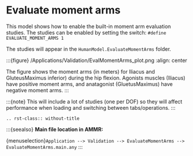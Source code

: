 # Evaluate moment arms

This model shows how to enable the built-in moment arm evaluation studies.
The studies can be enabled by setting the switch: `#define EVALUATE_MOMENT_ARMS 1`

The studies will appear in the `HumanModel.EvaluateMomentArms`
folder.

:::{figure} /Applications/Validation/EvalMomentArms_plot.png
:align: center

The figure shows the moment arms (in meters) for Iliacus and GluteusMaximus inferior) during the hip flexion.
Agonists muscles (Iliacus) have positive moment arms, and anatagonist (GluetusMaximus) have negative moment arms.
:::

:::{note}
This  will include a lot of studies (one per DOF) so they will
affect performance when loading and switching between tabs/operations.
:::

```{eval-rst}
.. rst-class:: without-title
```

:::{seealso}
**Main file location in AMMR:**

{menuselection}`Application --> Validation --> EvaluateMomentArms --> EvaluateMomentArms.main.any`
:::
